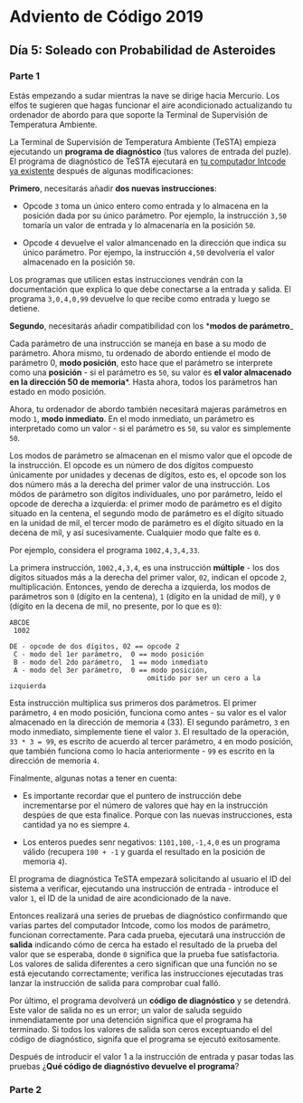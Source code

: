 # Adviento de Código 2019

## Día 5: Soleado con Probabilidad de Asteroides

### Parte 1

Estás empezando a sudar mientras la nave se dirige hacia Mercurio. Los elfos te sugieren que hagas funcionar el aire acondicionado actualizando tu ordenador de abordo para que soporte la Terminal de Supervisión de Temperatura Ambiente.

La Terminal de Supervisión de Temperatura Ambiente (TeSTA) empieza ejecutando un **programa de diagnóstico** (tus valores de entrada del puzle). El programa de diagnóstico de TeSTA ejecutará en [tu computador Intcode ya existente](../day2/puzzle.md) después de algunas modificaciones:

**Primero**, necesitarás añadir **dos nuevas instrucciones**:

- Opcode `3` toma un único entero como entrada y lo almacena en la posición dada por su único parámetro. Por ejemplo, la instrucción `3,50` tomaría un valor de entrada y lo almacenaría en la posición `50`.

- Opcode `4` devuelve el valor almancenado en la dirección que indica su único parámetro. Por ejempo, la instrucción `4,50` devolvería el valor almacenado en la posición `50`.

Los programas que utilicen estas instrucciones vendrán con la documentación que explica lo que debe conectarse a la entrada y salida. El programa `3,0,4,0,99` devuelve lo que recibe como entrada y luego se detiene.

**Segundo**, necesitarás añadir compatibilidad con los ***modos de parámetro**_

Cada parámetro de una instrucción se maneja en base a su modo de parámetro. Ahora mismo, tu ordenado de abordo entiende el modo de parámetro 0, **modo posición**, esto hace que el parámetro se interprete como una **posición** - si el parámetro es `50`, su valor es **el valor almacenado en la dirección 50 de memoria***. Hasta ahora, todos los parámetros han estado en modo posición.

Ahora, tu ordenador de abordo también necesitará majeras parámetros en modo `1`, **modo inmediato**. En el modo inmediato, un parámetro es interpretado como un valor - si el parámetro es `50`, su valor es simplemente `50`.

Los modos de parámetro se almacenan en el mismo valor que el opcode de la instrucción. El opcode es un número de dos dígitos compuesto únicamente por unidades y decenas de dígitos, esto es, el opcode son los dos número más a la derecha del primer valor de una instrucción. Los módos de parámetro son dígitos individuales, uno por parámetro, leído el opcode de derecha a izquierda: el primer modo de parámetro es el dígito situado en la centena, el segundo modo de parámetro es el dígito situado en la unidad de mil, el tercer modo de parámetro es el dígito situado en la decena de mil, y así sucesivamente. Cualquier modo que falte es `0`.

Por ejemplo, considera el programa `1002,4,3,4,33`.

La primera instrucción, `1002,4,3,4`, es una instrucción **múltiple** - los dos dígitos situados más a la derecha del primer valor, `02`, indican el opcode `2`, multiplicación. Entonces, yendo de derecha a izquierda, los modos de parámetros son `0` (dígito en la centena), `1` (dígito en la unidad de mil), y `0` (dígito en la decena de mil, no presente, por lo que es `0`):

```
ABCDE
 1002

DE - opcode de dos dígitos, 02 == opcode 2
 C - modo del 1er parámetro,  0 == modo posición
 B - modo del 2do parámetro,  1 == modo inmediato
 A - modo del 3er parámetro,  0 == modo posición,
                                  omitido por ser un cero a la izquierda
```
Esta instrucción multiplica sus primeros dos parámetros. El primer parámetro, `4` en modo posición, funciona como antes - su valor es el valor almacenado en la dirección de memoria `4` (33). El segundo parámetro, `3` en modo inmediato, simplemente tiene el valor `3`. El resultado de la operación, `33 * 3 = 99`, es escrito de acuerdo al tercer parámetro, `4` en modo posición, que también funciona como lo hacía anteriormente - `99` es escrito en la dirección de memoria `4`.

Finalmente, algunas notas a tener en cuenta:

- Es importante recordar que el puntero de instrucción debe incrementarse por el número de valores que hay en la instrucción despúes de que esta finalice. Porque con las nuevas instrucciones, esta cantidad ya no es siempre `4`.

- Los enteros puedes senr negativos: `1101,100,-1,4,0` es un programa válido (recupera `100 + -1` y guarda el resultado en la posición de memoria `4`).

El programa de diagnóstica TeSTA empezará solicitando al usuario el ID del sistema a verificar, ejecutando una instrucción de entrada - introduce el valor `1`, el ID de la unidad de aire acondicionado de la nave. 

Entonces realizará una series de pruebas de diagnóstico confirmando que varias partes del computador Intcode, como los modos de parámetro, funcionan correctamente. Para cada prueba, ejecutará una instrucción de **salida** indicando cómo de cerca ha estado el resultado de la prueba del valor que se esperaba, donde `0` significa que la prueba fue satisfactoria. Los valores de salida diferentes a cero significan que una función no se está ejecutando correctamente; verifica las instrucciones ejecutadas tras lanzar la instrucción de salida para comprobar cual falló.

Por último, el programa devolverá un **código de diagnóstico** y se detendrá. Este valor de salida no es un error; un valor de saluda seguido inmendiatamente por una detención significa que el programa ha terminado. Si todos los valores de salida son ceros exceptuando el del código de diagnóstico, signifa que el programa se ejecutó exitosamente.

Después de introducir el valor 1 a la instrucción de entrada y pasar todas las pruebas ¿**Qué código de diagnóstivo devuelve el programa**?

### Parte 2